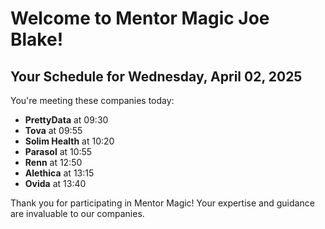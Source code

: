 # Welcome to Mentor Magic Joe Blake!

## Your Schedule for Wednesday, April 02, 2025

You're meeting these companies today:

- **PrettyData** at 09:30
- **Tova** at 09:55
- **Solim Health** at 10:20
- **Parasol** at 10:55
- **Renn** at 12:50
- **Alethica** at 13:15
- **Ovida** at 13:40


Thank you for participating in Mentor Magic! Your expertise and guidance are invaluable to our companies.
